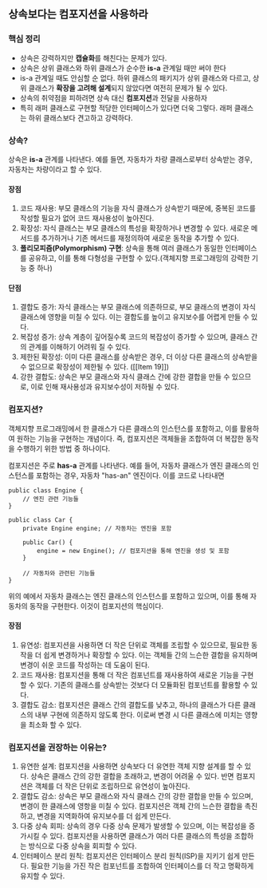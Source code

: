 ## 상속보다는 컴포지션을 사용하라

### 핵심 정리

- 상속은 강력하지만 **캡슐화**를 해친다는 문제가 있다.
- 상속은 상위 클래스와 하위 클래스가 순수한 **is-a** 관계일 때만 써야 한다
- is-a 관계일 때도 안심할 순 없다. 하위 클래스의 패키지가 상위 클래스와 다르고, 상위 클래스가 **확장을 고려해 설계**되지 않았다면 여전히 문제가 될 수 있다.
- 상속의 취약점을 피하려면 상속 대신 **컴포지션**과 전달을 사용하자
- 특히 래퍼 클래스로 구현할 적당한 인터페이스가 있다면 더욱 그렇다. 래퍼 클래스는 하위 클래스보다 견고하고 강력하다.

### 상속?

상속은 **is-a** 관계를 나타낸다. 예를 들면, 자동차가 차량 클래스로부터 상속받는 경우, 자동차는 차량이라고 할 수 있다.

#### 장점
1. 코드 재사용: 부모 클래스의 기능을 자식 클래스가 상속받기 때문에, 중복된 코드를 작성할 필요가 없어 코드 재사용성이 높아진다.
2. 확장성: 자식 클래스는 부모 클래스의 특성을 확장하거나 변경할 수 있다. 새로운 메서드를 추가하거나 기존 메서드를 재정의하여 새로운 동작을 추가할 수 있다.
3. **폴리모피즘(Polymorphism) 구현**: 상속을 통해 여러 클래스가 동일한 인터페이스를 공유하고, 이를 통해 다형성을 구현할 수 있다.(객체지향 프로그래밍의 강력한 기능 중 하나)
#### 단점
1. 결합도 증가: 자식 클래스는 부모 클래스에 의존하므로, 부모 클래스의 변경이 자식 클래스에 영향을 미칠 수 있다. 이는 결합도를 높이고 유지보수를 어렵게 만들 수 있다.
2. 복잡성 증가: 상속 계층이 깊어질수록 코드의 복잡성이 증가할 수 있으며, 클래스 간의 관계를 이해하기 어려워 질 수 있다.
3. 제한된 확장성: 이미 다른 클래스를 상속받은 경우, 더 이상 다른 클래스의 상속받을 수 없으므로 확장성이 제한될 수 있다. ([[Item 19]])
4. 강한 결합도: 상속은 부모 클래스와 자식 클래스 간에 강한 결합을 만들 수 있으므로, 이로 인해 재사용성과 유지보수성이 저하될 수 있다.

### 컴포지션?

객체지향 프로그래밍에서 한 클래스가 다른 클래스의 인스턴스를 포함하고, 이를 활용하여 원하는 기능을 구현하는 개념이다. 즉, 컴포지션은 객체들을 조합하여 더 복잡한 동작을 수행하기 위한 방법 중 하나이다.

컴포지션은 주로 **has-a** 관계를 나타낸다. 예를 들어, 자동차 클래스가 엔진 클래스의 인스턴스를 포함하는 경우, 자동차 "has-an" 엔진이다. 이를 코드로 나타내면

```
public class Engine {
    // 엔진 관련 기능들
}

public class Car {
    private Engine engine; // 자동차는 엔진을 포함

    public Car() {
        engine = new Engine(); // 컴포지션을 통해 엔진을 생성 및 포함
    }

    // 자동차와 관련된 기능들
}
```

위의 예에서 자동차 클래스는 엔진 클래스의 인스턴스를 포함하고 있으며, 이를 통해 자동차의 동작을 구현한다. 이것이 컴포지션의 핵심이다.

#### 장점
1. 유연성: 컴포지션을 사용하면 더 작은 단위로 객체를 조립할 수 있으므로, 필요한 동작을 더 쉽게 변경하거나 확장할 수 있다. 이는 객체들 간의 느슨한 결합을 유지하며 변경이 쉬운 코드를 작성하는 데 도움이 된다.
2. 코드 재사용: 컴포지션을 통해 더 작은 컴포넌트를 재사용하여 새로운 기능을 구현할 수 있다. 기존의 클래스를 상속받는 것보다 더 모듈화된 컴포넌트를 활용할 수 있다.
3. 결합도 감소: 컴포지션은 클래스 간의 결합도를 낮추고, 하나의 클래스가 다른 클래스의 내부 구현에 의존하지 않도록 한다. 이로써 변경 시 다른 클래스에 미치는 영향을 최소화 할 수 있다.

### 컴포지션을 권장하는 이유는?

1. 유연한 설계: 컴포지션을 사용하면 상속보다 더 유연한 객체 지향 설계를 할 수 있다. 상속은 클래스 간의 강한 결합을 초래하고, 변경이 어려울 수 있다. 반면 컴포지션은 객체를 더 작은 단위로 조립하므로 유연성이 높아진다.
2. 결합도 감소: 상속은 부모 클래스와 자식 클래스 간의 강한 결합을 만들 수 있으며, 변경이 한 클래스에 영항을 미칠 수 있다. 컴포지션은 객체 간의 느슨한 결합을 촉진하고, 변경을 지역화하여 유지보수를 더 쉽게 만든다.
3. 다중 상속 회피: 상속의 경우 다중 상속 문제가 발생할 수 있으며, 이는 복잡성을 증가시킬 수 있다. 컴포지션을 사용하면 클래스가 여러 다른 클래스의 특성을 조합하는 방식으로 다중 상속을 회피할 수 있다.
4. 인터페이스 분리 원칙: 컴포지션은 인터페이스 분리 원칙(ISP)을 지키기 쉽게 만든다. 필요한 기능을 가진 작은 컴포넌트를 조합하여 인터페이스를 더 작고 명확하게 유지할 수 있다.


